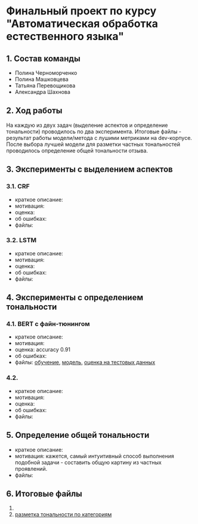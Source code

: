 # Финальный проект по курсу "Автоматическая обработка естественного языка"

## 1. Состав команды

* Полина Черноморченко
* Полина Машковцева
* Татьяна Перевощикова
* Александра Шахнова

## 2. Ход работы

На каждую из двух задач (выделение аспектов и определение тональности) проводилось по два эксперимента. Итоговые файлы - результат работы модели/метода с лушими метриками на dev-корпусе. После выбора лучшей модели для разметки частных тональностей проводилось определение общей тональности отзыва.

## 3. Эксперименты с выделением аспектов

### 3.1. CRF

* краткое описание:
* мотивация:
* оценка:
* об ошибках:
* файлы:

### 3.2. LSTM

* краткое описание:
* мотивация:
* оценка:
* об ошибках:
* файлы:

## 4. Эксперименты с определением тональности

### 4.1. BERT с файн-тюнингом

* краткое описание:
* мотивация:
* оценка: accuracy 0.91
* об ошибках:
* файлы: [обучение](https://github.com/pmashkovtseva/hse-4-nlp-final-project/blob/main/sentiment/bert/ab-project-asp-sent-train.ipynb), [модель](https://drive.google.com/drive/folders/1NtrsdLmdyGRZKDeJoTePSX7Fh2bxdw6f), [оценка на тестовых данных](https://github.com/pmashkovtseva/hse-4-nlp-final-project/blob/main/sentiment/bert/ab_asp_sent_testing.ipynb)

### 4.2.

* краткое описание:
* мотивация:
* оценка:
* об ошибках:
* файлы:

## 5. Определение общей тональности

* краткое описание:
* мотивация: кажется, самый интуитивный способ выполнения подобной задачи - составить общую картину из частных проявлений.
* файлы: 

## 6. Итоговые файлы

1.
2. [разметка тональности по категориям](https://github.com/pmashkovtseva/hse-4-nlp-final-project/blob/main/ab_dev_cats.txt)

